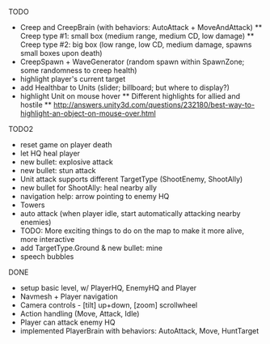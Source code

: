 TODO
* Creep and CreepBrain (with behaviors: AutoAttack + MoveAndAttack)
** Creep type #1: small box (medium range, medium CD, low damage)
** Creep type #2: big box (low range, low CD, medium damage, spawns small boxes upon death)
* CreepSpawn + WaveGenerator (random spawn within SpawnZone; some randomness to creep health)
* highlight player's current target
* add Healthbar to Units (slider; billboard; but where to display?)
* highlight Unit on mouse hover
** Different highlights for allied and hostile
** http://answers.unity3d.com/questions/232180/best-way-to-highlight-an-object-on-mouse-over.html

TODO2
* reset game on player death
* let HQ heal player
* new bullet: explosive attack
* new bullet: stun attack
* Unit attack supports different TargetType (ShootEnemy, ShootAlly)
* new bullet for ShootAlly: heal nearby ally
* navigation help: arrow pointing to enemy HQ
* Towers
* auto attack (when player idle, start automatically attacking nearby enemies)
* TODO: More exciting things to do on the map to make it more alive, more interactive
* add TargetType.Ground & new bullet: mine
* speech bubbles



DONE
* setup basic level, w/ PlayerHQ, EnemyHQ and Player
* Navmesh + Player navigation
* Camera controls - [tilt] up+down, [zoom] scrollwheel
* Action handling (Move, Attack, Idle)
* Player can attack enemy HQ
* implemented PlayerBrain with behaviors: AutoAttack, Move, HuntTarget